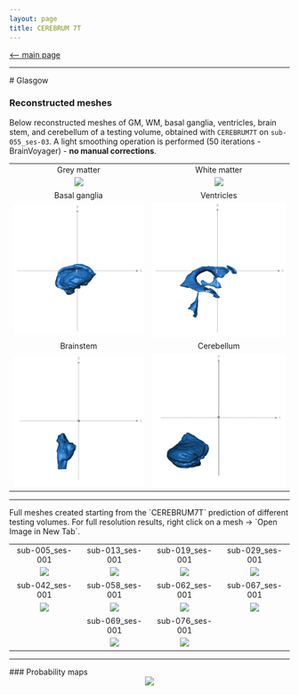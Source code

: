 ```yaml
---
layout: page
title: CEREBRUM 7T
---
```


[<-- main page](https://rocknroll87q.github.io/cerebrum7t/)



<hr>
# Glasgow

### Reconstructed meshes

Below reconstructed meshes of GM, WM, basal ganglia, ventricles, brain stem, and cerebellum of a testing volume, obtained with `CEREBRUM7T` on `sub-055_ses-03`.
A light smoothing operation is performed (50 iterations - BrainVoyager) - **no manual corrections**.



<table align="center" cellspacing="0" cellpadding="0">
<!-- <tr>
 	<td><b style="font-size:20px">Subject</b></td>
 	<td><center><b style="font-size:20px">FreeSurfer v7</b></center></td> 
 	<td><center><b style="font-size:20px">CEREBRUM 7T</b></center></td> 
 </tr>-->
 <tr>
 	<td><center>Grey matter</center></td> 
 	<td><center>White matter</center></td> 
 </tr> 

 <tr>
    <td><center><img src="./results/Glasgow/meshes/sub-055_ses-003_GM.gif" width="500" /></center></td>
    <td><center><img src="./results/Glasgow/meshes/sub-055_ses-003_WM.gif" width="500" />  </center></td>
 </tr>

 <tr>
 	<td><center>Basal ganglia</center></td> 
 	<td><center>Ventricles</center></td> 
 </tr> 

 <tr>
    <td><center><img src="./results/Glasgow/meshes/sub-055_ses-003_BG.gif" width="500" /></center></td>
    <td><center><img src="./results/Glasgow/meshes/sub-055_ses-003_VEN.gif" width="500" />  </center></td>
 </tr>
 <tr>
 	<td><center>Brainstem</center></td> 
 	<td><center>Cerebellum</center></td> 
 </tr> 
 
  <tr>
    <td><center><img src="./results/Glasgow/meshes/sub-055_ses-003_BS.gif" width="500" /></center></td>
    <td><center><img src="./results/Glasgow/meshes/sub-055_ses-003_CER.gif" width="500" />  </center></td>
 </tr>
 
</table>

<hr>
Full meshes created starting from the `CEREBRUM7T` prediction of different testing volumes. For full resolution results, right click on a mesh -> `Open Image in New Tab`.

<table align="center" cellspacing="0" cellpadding="0">

 <tr>
 	<td><center>sub-005_ses-001</center></td> 
 	<td><center>sub-013_ses-001</center></td> 
 	<td><center>sub-019_ses-001</center></td> 
 	<td><center>sub-029_ses-001</center></td> 
 </tr> 

 <tr>
    <td><center><img src="./results/Glasgow/meshes/sub-005_ses-001.gif" width="200" /></center></td>
    <td><center><img src="./results/Glasgow/meshes/sub-013_ses-001.gif" width="200" /></center></td>
    <td><center><img src="./results/Glasgow/meshes/sub-019_ses-001.gif" width="200" /></center></td>
    <td><center><img src="./results/Glasgow/meshes/sub-029_ses-001.gif" width="200" /></center></td>
 </tr>
     
 <tr>
 	<td><center>sub-042_ses-001</center></td> 
 	<td><center>sub-058_ses-001</center></td> 
 	<td><center>sub-062_ses-001</center></td> 
 	<td><center>sub-067_ses-001</center></td> 
 </tr> 

 <tr>
    <td><center><img src="./results/Glasgow/meshes/sub-042_ses-001.gif" width="200" /></center></td>
    <td><center><img src="./results/Glasgow/meshes/sub-058_ses-001.gif" width="200" /></center></td>
    <td><center><img src="./results/Glasgow/meshes/sub-062_ses-001.gif" width="200" /></center></td>
    <td><center><img src="./results/Glasgow/meshes/sub-067_ses-001.gif" width="200" /></center></td>
    
 </tr>

 <tr>
 	<td></td> 
 	<td><center>sub-069_ses-001</center></td> 
 	<td><center>sub-076_ses-001</center></td> 
 	<td></td> 
 </tr> 

 <tr>
    <td></td>
    <td><center><img src="./results/Glasgow/meshes/sub-069_ses-001.gif" width="200" /></center></td>
    <td><center><img src="./results/Glasgow/meshes/sub-076_ses-001.gif" width="200" /></center></td>
    <td></td>
    
 </tr>

</table>

<hr>
### Probability maps

<center><img src="./results/Glasgow/prob_maps.png"/></center>
<!--width="256" height="352"-->

